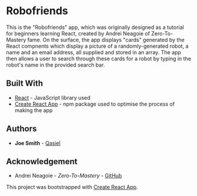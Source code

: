 # Robofriends

This is the "Robofriends" app, which was originally designed as a tutorial for beginners learning React, created by Andrei Neagoie of Zero-To-Mastery fame. On the surface, the app displays "cards" generated by the React compnents which display a picture of a randomly-generated robot, a name and an email address, all supplied and stored in an array. The app then allows a user to search through these cards for a robot by typing in the robot's name in the provided search bar.

## Built With

* [React](https://reactjs.org/) - JavaScript library used
* [Create React App](https://create-react-app.dev/) - npm package used to optimise the process of making the app

## Authors

* **Joe Smith** - [Qasiel](https://github.com/Qasiel)

## Acknowledgement

* Andrei Neagoie - *Zero-To-Mastery* - [GitHub](https://github.com/aneagoie)

This project was bootstrapped with [Create React App](https://github.com/facebook/create-react-app).
